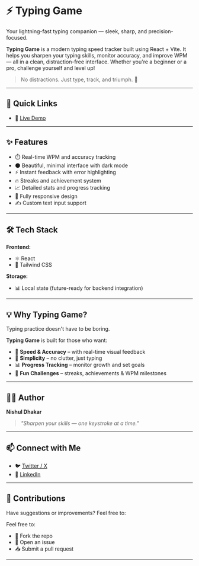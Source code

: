 # ⚡ Typing Game

Your lightning-fast typing companion — sleek, sharp, and precision-focused.

**Typing Game** is a modern typing speed tracker built using React + Vite. It helps you sharpen your typing skills, monitor accuracy, and improve WPM — all in a clean, distraction-free interface. Whether you're a beginner or a pro, challenge yourself and level up!

> No distractions. Just type, track, and triumph. 🎯

---

## 📎 Quick Links

- 🚀 [Live Demo](https://typing-game-lyart.vercel.app/)

---

## ✨ Features

- ⏱️ Real-time WPM and accuracy tracking  
- 🌑 Beautiful, minimal interface with dark mode  
- ⚡ Instant feedback with error highlighting  
- 🔥 Streaks and achievement system  
- 📈 Detailed stats and progress tracking  
- 📱 Fully responsive design  
- ✍️ Custom text input support  

---

## 🛠 Tech Stack

**Frontend:**
- ⚛️ React   
- 🎨 Tailwind CSS

**Storage:**
- 📊 Local state (future-ready for backend integration)  

---

## 💡 Why Typing Game?

Typing practice doesn't have to be boring.

**Typing Game** is built for those who want:

- 💨 **Speed & Accuracy** – with real-time visual feedback  
- 🧘 **Simplicity** – no clutter, just typing  
- 📊 **Progress Tracking** – monitor growth and set goals  
- 🎯 **Fun Challenges** – streaks, achievements & WPM milestones  

---

## 👨‍💻 Author

**Nishul Dhakar**  
> *"Sharpen your skills — one keystroke at a time."*

---

## 📫 Connect with Me

- 🐦 [Twitter / X](https://x.com/NishulDhakar)  
- 💼 [LinkedIn](https://www.linkedin.com/in/nishuldhakar/)  

---

## 🙌 Contributions

Have suggestions or improvements?
Feel free to:  

Feel free to:
- 🍴 Fork the repo  
- 🐛 Open an issue  
- 📥 Submit a pull request  

---


